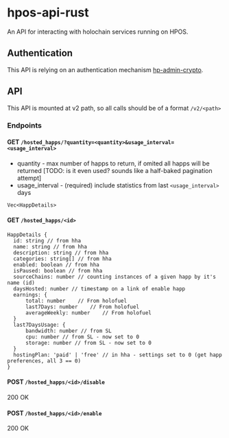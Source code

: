 # hpos-api-rust

An API for interacting with holochain services running on HPOS.

## Authentication

This API is relying on an authentication mechanism [hp-admin-crypto](https://github.com/Holo-Host/hp-admin-crypto).

## API

This API is mounted at v2 path, so all calls should be of a format `/v2/<path>`

### Endpoints

#### GET `/hosted_happs/?quantity=<quantity>&usage_interval=<usage_interval>`
- quantity - max number of happs to return, if omited all happs will be returned [TODO: is it even used? sounds like a half-baked pagination attempt]
- usage_interval - (required) include statistics from last `<usage_interval>` days
```
Vec<HappDetails>
```

#### GET `/hosted_happs/<id>`
```
HappDetails {
  id: string // from hha
  name: string // from hha
  description: string // from hha
  categories: string[] // from hha
  enabled: boolean // from hha
  isPaused: boolean // from hha
  sourceChains: number // counting instances of a given happ by it's name (id)
  daysHosted: number // timestamp on a link of enable happ
  earnings: {
      total: number    // From holofuel
      last7Days: number    // From holofuel
      averageWeekly: number    // From holofuel
  }
  last7DaysUsage: {
      bandwidth: number // from SL
      cpu: number // from SL - now set to 0
      storage: number // from SL - now set to 0
  }
  hostingPlan: 'paid' | 'free' // in hha - settings set to 0 (get happ preferences, all 3 == 0)
}
```

#### POST `/hosted_happs/<id>/disable`
200 OK

#### POST `/hosted_happs/<id>/enable`
200 OK

